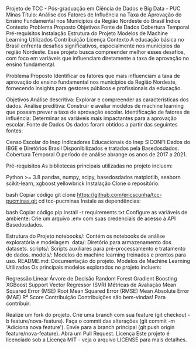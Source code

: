 Projeto de TCC - Pós-graduação em Ciência de Dados e Big Data - PUC Minas
Título: Análise dos Fatores de Influência na Taxa de Aprovação do Ensino Fundamental nos Municípios da Região Nordeste do Brasil
Índice
Contexto
Problema Proposto
Objetivos
Fonte de Dados
Cobertura Temporal
Pré-requisitos
Instalação
Estrutura do Projeto
Modelos de Machine Learning Utilizados
Contribuição
Licença
Contexto
A educação básica no Brasil enfrenta desafios significativos, especialmente nos municípios da região Nordeste. Esse projeto busca compreender melhor esses desafios, com foco em variáveis que influenciam diretamente a taxa de aprovação no ensino fundamental.

Problema Proposto
Identificar os fatores que mais influenciam a taxa de aprovação do ensino fundamental nos municípios da Região Nordeste, fornecendo insights para gestores públicos e profissionais da educação.

Objetivos
Análise descritiva: Explorar e compreender as características dos dados.
Análise preditiva: Construir e avaliar modelos de machine learning que possam prever a taxa de aprovação escolar.
Identificação de fatores de influência: Determinar as variáveis mais impactantes para a aprovação escolar.
Fonte de Dados
Os dados foram obtidos a partir das seguintes fontes:

Censo Escolar do Inep
Indicadores Educacionais do Inep
SICONFI
Dados do IBGE e Diretórios Brasil
Disponibilizados e tratados pela Basedosdados.
Cobertura Temporal
O período de análise abrange os anos de 2017 a 2021.

Pré-requisitos
As bibliotecas principais utilizadas no projeto incluem:

Python >= 3.8
pandas, numpy, scipy, basedosdados
matplotlib, seaborn
scikit-learn, xgboost
yellowbrick
Instalação
Clone o repositório:

bash
Copiar código
git clone https://github.com/ericscunha/tcc-pucminas.git
cd tcc-pucminas
Instale as dependências:

bash
Copiar código
pip install -r requirements.txt
Configure as variáveis de ambiente: Crie um arquivo .env com suas credenciais de acesso à API Basedosdados.

Estrutura do Projeto
notebooks/: Contém os notebooks de análise exploratória e modelagem.
data/: Diretório para armazenamento dos datasets.
scripts/: Scripts auxiliares para pré-processamento e tratamento de dados.
models/: Modelos de machine learning treinados e prontos para uso.
README.md: Documentação do projeto.
Modelos de Machine Learning Utilizados
Os principais modelos explorados no projeto incluem:

Regressão Linear
Árvore de Decisão
Random Forest
Gradient Boosting
XGBoost
Support Vector Regressor (SVR)
Métricas de Avaliação
Mean Squared Error (MSE)
Root Mean Squared Error (RMSE)
Mean Absolute Error (MAE)
R² Score
Contribuição
Contribuições são bem-vindas! Para contribuir:

Realize um fork do projeto.
Crie uma branch com sua feature (git checkout -b feature/nova-feature).
Faça o commit das alterações (git commit -m 'Adiciona nova feature').
Envie para a branch principal (git push origin feature/nova-feature).
Abra um Pull Request.
Licença
Este projeto é licenciado sob a Licença MIT - veja o arquivo LICENSE para mais detalhes.
